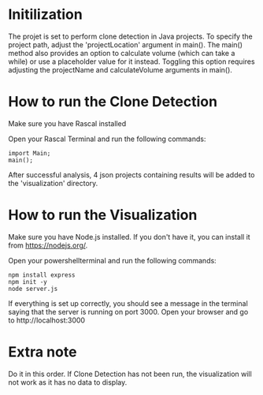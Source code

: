 # Initilization

The projet is set to perform clone detection in Java projects. To specify the project path, adjust the 'projectLocation' argument in main().
The main() method also provides an option to calculate volume (which can take a while) or use a placeholder value for it instead. Toggling this option requires adjusting the projectName and calculateVolume arguments in main().

# How to run the Clone Detection

Make sure you have Rascal installed

Open your Rascal Terminal and run the following commands:
```
import Main;
main();
```
After successful analysis, 4 json projects containing results will be added to the 'visualization' directory.


# How to run the Visualization

Make sure you have Node.js installed. If you don't have it, you can install it from https://nodejs.org/.

Open your powershellterminal and run the following commands:
```
npm install express
npm init -y
node server.js
```
If everything is set up correctly, you should see a message in the terminal saying that the server is running on port 3000.
Open your browser and go to http://localhost:3000

# Extra note
Do it in this order. If Clone Detection has not been run, the visualization will not work as it has no data to display.
